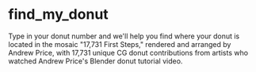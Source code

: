 # find_my_donut
Type in your donut number and we'll help you find where your donut is located in the mosaic "17,731 First Steps," rendered and arranged by Andrew Price, with 17,731 unique CG donut contributions from artists who watched Andrew Price's Blender donut tutorial video.
